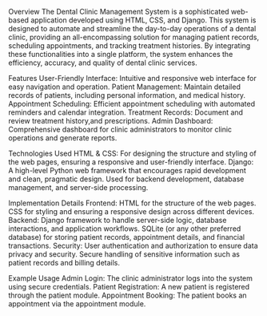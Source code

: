 Overview
The Dental Clinic Management System is a sophisticated web-based application developed using HTML, CSS, and Django. This system is designed to automate and streamline the day-to-day operations of a dental clinic, providing an all-encompassing solution for managing patient records, scheduling appointments, and tracking treatment histories. By integrating these functionalities into a single platform, the system enhances the efficiency, accuracy, and quality of dental clinic services.


Features
User-Friendly Interface: Intuitive and responsive web interface for easy navigation and operation.
Patient Management: Maintain detailed records of patients, including personal information, and medical history.
Appointment Scheduling: Efficient appointment scheduling with automated reminders and calendar integration.
Treatment Records: Document and review treatment history,and prescriptions.
Admin Dashboard: Comprehensive dashboard for clinic administrators to monitor clinic operations and generate reports.


Technologies Used
HTML & CSS: For designing the structure and styling of the web pages, ensuring a responsive and user-friendly interface.
Django: A high-level Python web framework that encourages rapid development and clean, pragmatic design. Used for backend development, database management, and server-side processing.


Implementation Details
Frontend:
HTML for the structure of the web pages.
CSS for styling and ensuring a responsive design across different devices.
Backend:
Django framework to handle server-side logic, database interactions, and application workflows.
SQLite (or any other preferred database) for storing patient records, appointment details, and financial transactions.
Security:
User authentication and authorization to ensure data privacy and security.
Secure handling of sensitive information such as patient records and billing details.


Example Usage
Admin Login: The clinic administrator logs into the system using secure credentials.
Patient Registration: A new patient is registered through the patient module.
Appointment Booking: The patient books an appointment via the appointment module.
